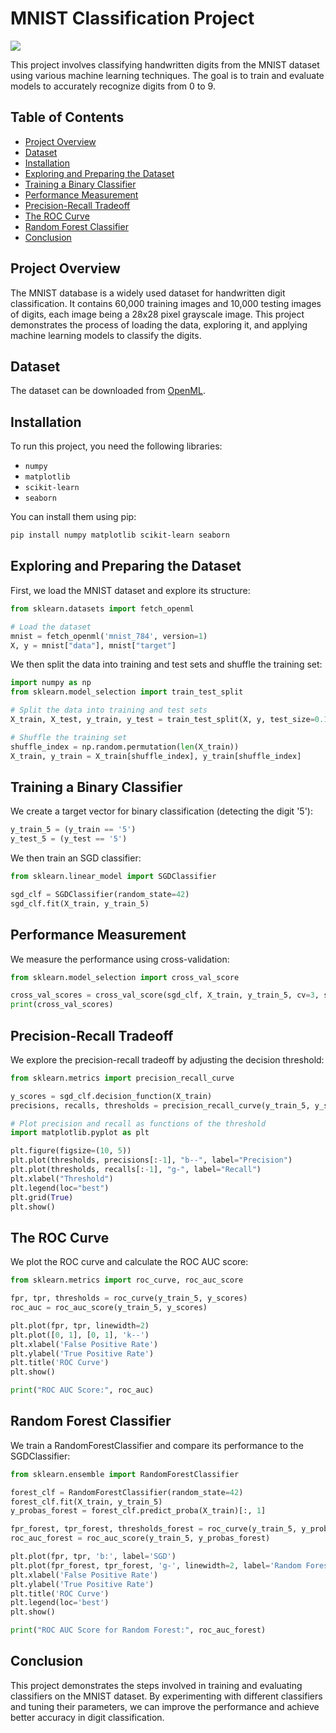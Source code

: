 # MNIST Classification Project
![](https://www.researchgate.net/publication/306056875/figure/fig1/AS:393921575309346@1470929630835/Example-images-from-the-MNIST-dataset.png)

This project involves classifying handwritten digits from the MNIST dataset using various machine learning techniques. The goal is to train and evaluate models to accurately recognize digits from 0 to 9.

## Table of Contents
- [Project Overview](#project-overview)
- [Dataset](#dataset)
- [Installation](#installation)
- [Exploring and Preparing the Dataset](#exploring-and-preparing-the-dataset)
- [Training a Binary Classifier](#training-a-binary-classifier)
- [Performance Measurement](#performance-measurement)
- [Precision-Recall Tradeoff](#precision-recall-tradeoff)
- [The ROC Curve](#the-roc-curve)
- [Random Forest Classifier](#random-forest-classifier)
- [Conclusion](#conclusion)

## Project Overview
The MNIST database is a widely used dataset for handwritten digit classification. It contains 60,000 training images and 10,000 testing images of digits, each image being a 28x28 pixel grayscale image. 
This project demonstrates the process of loading the data, exploring it, and applying machine learning models to classify the digits.

## Dataset
The dataset can be downloaded from [OpenML](https://www.openml.org/d/554).

## Installation
To run this project, you need the following libraries:
- `numpy`
- `matplotlib`
- `scikit-learn`
- `seaborn`

You can install them using pip:
```bash
pip install numpy matplotlib scikit-learn seaborn
```

## Exploring and Preparing the Dataset
First, we load the MNIST dataset and explore its structure:
```python
from sklearn.datasets import fetch_openml

# Load the dataset
mnist = fetch_openml('mnist_784', version=1)
X, y = mnist["data"], mnist["target"]
```
We then split the data into training and test sets and shuffle the training set:
```python
import numpy as np
from sklearn.model_selection import train_test_split

# Split the data into training and test sets
X_train, X_test, y_train, y_test = train_test_split(X, y, test_size=0.142857, random_state=42)

# Shuffle the training set
shuffle_index = np.random.permutation(len(X_train))
X_train, y_train = X_train[shuffle_index], y_train[shuffle_index]
```

## Training a Binary Classifier
We create a target vector for binary classification (detecting the digit '5'):
```python
y_train_5 = (y_train == '5')
y_test_5 = (y_test == '5')
```
We then train an SGD classifier:
```python
from sklearn.linear_model import SGDClassifier

sgd_clf = SGDClassifier(random_state=42)
sgd_clf.fit(X_train, y_train_5)
```

## Performance Measurement
We measure the performance using cross-validation:
```python
from sklearn.model_selection import cross_val_score

cross_val_scores = cross_val_score(sgd_clf, X_train, y_train_5, cv=3, scoring="accuracy")
print(cross_val_scores)
```

## Precision-Recall Tradeoff
We explore the precision-recall tradeoff by adjusting the decision threshold:
```python
from sklearn.metrics import precision_recall_curve

y_scores = sgd_clf.decision_function(X_train)
precisions, recalls, thresholds = precision_recall_curve(y_train_5, y_scores)

# Plot precision and recall as functions of the threshold
import matplotlib.pyplot as plt

plt.figure(figsize=(10, 5))
plt.plot(thresholds, precisions[:-1], "b--", label="Precision")
plt.plot(thresholds, recalls[:-1], "g-", label="Recall")
plt.xlabel("Threshold")
plt.legend(loc="best")
plt.grid(True)
plt.show()
```

## The ROC Curve
We plot the ROC curve and calculate the ROC AUC score:
```python
from sklearn.metrics import roc_curve, roc_auc_score

fpr, tpr, thresholds = roc_curve(y_train_5, y_scores)
roc_auc = roc_auc_score(y_train_5, y_scores)

plt.plot(fpr, tpr, linewidth=2)
plt.plot([0, 1], [0, 1], 'k--')
plt.xlabel('False Positive Rate')
plt.ylabel('True Positive Rate')
plt.title('ROC Curve')
plt.show()

print("ROC AUC Score:", roc_auc)
```

## Random Forest Classifier
We train a RandomForestClassifier and compare its performance to the SGDClassifier:
```python
from sklearn.ensemble import RandomForestClassifier

forest_clf = RandomForestClassifier(random_state=42)
forest_clf.fit(X_train, y_train_5)
y_probas_forest = forest_clf.predict_proba(X_train)[:, 1]

fpr_forest, tpr_forest, thresholds_forest = roc_curve(y_train_5, y_probas_forest)
roc_auc_forest = roc_auc_score(y_train_5, y_probas_forest)

plt.plot(fpr, tpr, 'b:', label='SGD')
plt.plot(fpr_forest, tpr_forest, 'g-', linewidth=2, label='Random Forest')
plt.xlabel('False Positive Rate')
plt.ylabel('True Positive Rate')
plt.title('ROC Curve')
plt.legend(loc='best')
plt.show()

print("ROC AUC Score for Random Forest:", roc_auc_forest)
```

## Conclusion
This project demonstrates the steps involved in training and evaluating classifiers on the MNIST dataset. 
By experimenting with different classifiers and tuning their parameters, we can improve the performance and achieve better accuracy in digit classification.
